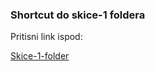 ### Shortcut do skice-1 foldera
Pritisni link ispod:

[Skice-1-folder](../../../neobradjeno/konstrukcija_aviona/skice-1/
)
